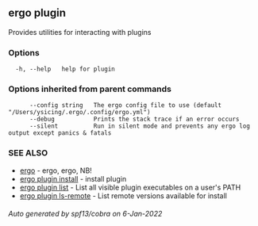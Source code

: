 ## ergo plugin

Provides utilities for interacting with plugins

### Options

```
  -h, --help   help for plugin
```

### Options inherited from parent commands

```
      --config string   The ergo config file to use (default "/Users/ysicing/.ergo/.config/ergo.yml")
      --debug           Prints the stack trace if an error occurs
      --silent          Run in silent mode and prevents any ergo log output except panics & fatals
```

### SEE ALSO

* [ergo](ergo.md)	 - ergo, ergo, NB!
* [ergo plugin install](ergo_plugin_install.md)	 - install plugin
* [ergo plugin list](ergo_plugin_list.md)	 - List all visible plugin executables on a user's PATH
* [ergo plugin ls-remote](ergo_plugin_ls-remote.md)	 - List remote versions available for install

###### Auto generated by spf13/cobra on 6-Jan-2022
